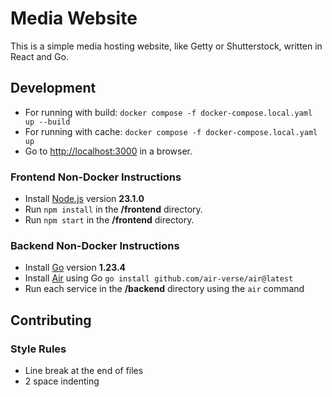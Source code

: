 # Media Website

This is a simple media hosting website, like Getty or Shutterstock, written in React and Go.

## Development

- For running with build: `docker compose -f docker-compose.local.yaml up --build`
- For running with cache: `docker compose -f docker-compose.local.yaml up`
- Go to [http://localhost:3000](http://localhost:3000) in a browser.

### Frontend Non-Docker Instructions

- Install [Node.js](https://nodejs.org/en) version **23.1.0**
- Run `npm install` in the **/frontend** directory.
- Run `npm start` in the **/frontend** directory.

### Backend Non-Docker Instructions

- Install [Go](https://go.dev/dl/) version **1.23.4**
- Install [Air](https://github.com/air-verse/air) using Go `go install github.com/air-verse/air@latest`
- Run each service in the **/backend** directory using the `air` command

## Contributing

### Style Rules

- Line break at the end of files
- 2 space indenting
